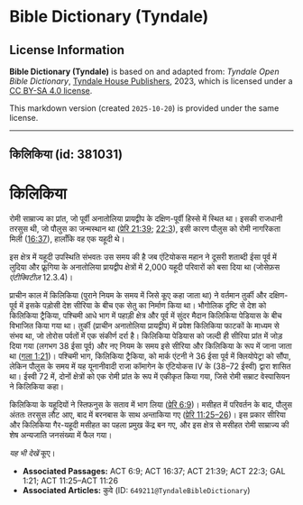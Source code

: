 # Bible Dictionary (Tyndale)

## License Information

**Bible Dictionary (Tyndale)** is based on and adapted from: _Tyndale Open Bible Dictionary_, [Tyndale House Publishers](https://tyndaleopenresources.com/), 2023, which is licensed under a [CC BY-SA 4.0 license](https://creativecommons.org/licenses/by-sa/4.0/legalcode.en).

This markdown version (created `2025-10-20`) is provided under the same license.



--------------------------------

## किलिकिया (id: 381031)

किलिकिया
========

रोमी साम्राज्य का प्रांत, जो पूर्वी अनातोलिया प्रायद्वीप के दक्षिण\-पूर्वी हिस्से में स्थित था। इसकी राजधानी तरसुस थी, जो पौलुस का जन्मस्थान था ([प्रेरि 21:39](https://ref.ly/Acts21:39); [22:3](https://ref.ly/Acts22:3)), इसी कारण पौलुस को रोमी नागरिकता मिली ([16:37](https://ref.ly/Acts16:37)), हालाँकि वह एक यहूदी थे।

इस क्षेत्र में यहूदी उपस्थिति संभवतः उस समय की है जब एंटियोकस महान ने दूसरी शताब्दी ईसा पूर्व में लुदिया और फ्रूगिया के अनातोलिया प्रायद्वीप क्षेत्रों में 2,000 यहूदी परिवारों को बसा दिया था (जोसेफ़स *एंटीक्विटीज़* 12\.3\.4\)।

प्राचीन काल में किलिकिया (पुराने नियम के समय में जिसे कूए कहा जाता था) ने वर्तमान तुर्की और दक्षिण\-पूर्व में इसके पड़ोसी देश सीरिया के बीच एक सेतु का निर्माण किया था। भौगोलिक दृष्टि से देश को किलिकिया ट्रैकिया, पश्चिमी आधे भाग में पहाड़ी क्षेत्र और पूर्व में सुंदर मैदान किलिकिया पेडियास के बीच विभाजित किया गया था। तुर्की (प्राचीन अनातोलिया प्रायद्वीप) में प्रवेश किलिकिया फाटकों के माध्यम से संभव था, जो तोरोस पर्वतों में एक संकीर्ण दर्रा है। किलिकिया पेडियास को जल्दी ही सीरिया प्रांत में जोड़ दिया गया (लगभग 38 ईसा पूर्व) और नए नियम के समय इसे सीरिया और किलिकिया के रूप में जाना जाता था ([गला 1:21](https://ref.ly/Gal1:21))। पश्चिमी भाग, किलिकिया ट्रैकिया, को मार्क एंटनी ने 36 ईसा पूर्व में क्लियोपेट्रा को सौंपा, लेकिन पौलुस के समय में यह यूनानीवादी राजा कॉमागेन के एंटियोकस IV के (38–72 ईस्वी) द्वारा शासित था। ईस्वी 72 में, दोनों क्षेत्रों को एक रोमी प्रांत के रूप में एकीकृत किया गया, जिसे रोमी सम्राट वेस्पासियन ने किलिकिया कहा।

किलिकिया के यहूदियों ने स्तिफनुस के सताव में भाग लिया ([प्रेरि 6:9](https://ref.ly/Acts6:9))। मसीहत में परिवर्तन के बाद, पौलुस अंततः तरसुस लौट आए, बाद में बरनबास के साथ अन्ताकिया गए ([प्रेरि 11:25–26](https://ref.ly/Acts11:25-Acts11:26))। इस प्रकार सीरिया और किलिकिया गैर\-यहूदी मसीहत का पहला प्रमुख केंद्र बन गए, और इस क्षेत्र से मसीहत रोमी साम्राज्य की शेष अन्यजाति जनसंख्या में फैल गया।

*यह भी देखें* कूए।

* **Associated Passages:** ACT 6:9; ACT 16:37; ACT 21:39; ACT 22:3; GAL 1:21; ACT 11:25–ACT 11:26
* **Associated Articles:** कुवे (ID: `649211@TyndaleBibleDictionary`)

